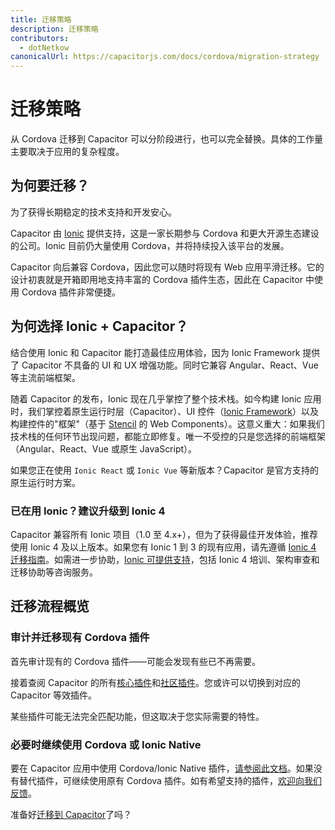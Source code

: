 ```yaml
---
title: 迁移策略
description: 迁移策略
contributors:
  - dotNetkow
canonicalUrl: https://capacitorjs.com/docs/cordova/migration-strategy
---
```


# 迁移策略

从 Cordova 迁移到 Capacitor 可以分阶段进行，也可以完全替换。具体的工作量主要取决于应用的复杂程度。

## 为何要迁移？

为了获得长期稳定的技术支持和开发安心。

Capacitor 由 [Ionic](https://ionicframework.com/) 提供支持，这是一家长期参与 Cordova 和更大开源生态建设的公司。Ionic 目前仍大量使用 Cordova，并将持续投入该平台的发展。

Capacitor 向后兼容 Cordova，因此您可以随时将现有 Web 应用平滑迁移。它的设计初衷就是开箱即用地支持丰富的 Cordova 插件生态，因此在 Capacitor 中使用 Cordova 插件非常便捷。

## 为何选择 Ionic + Capacitor？

结合使用 Ionic 和 Capacitor 能打造最佳应用体验，因为 Ionic Framework 提供了 Capacitor 不具备的 UI 和 UX 增强功能。同时它兼容 Angular、React、Vue 等主流前端框架。

随着 Capacitor 的发布，Ionic 现在几乎掌控了整个技术栈。如今构建 Ionic 应用时，我们掌控着原生运行时层（Capacitor）、UI 控件（[Ionic Framework](https://ionicframework.com)）以及构建控件的"框架"（基于 [Stencil](https://stenciljs.com/) 的 Web Components）。这意义重大：如果我们技术栈的任何环节出现问题，都能立即修复。唯一不受控的只是您选择的前端框架（Angular、React、Vue 或原生 JavaScript）。

如果您正在使用 `Ionic React` 或 `Ionic Vue` 等新版本？Capacitor 是官方支持的原生运行时方案。

### 已在用 Ionic？建议升级到 Ionic 4

Capacitor 兼容所有 Ionic 项目（1.0 至 4.x+），但为了获得最佳开发体验，推荐使用 Ionic 4 及以上版本。如果您有 Ionic 1 到 3 的现有应用，请先遵循 [Ionic 4 迁移指南](https://ionicframework.com/docs/building/migration)。如需进一步协助，[Ionic 可提供支持](https://ionicframework.com/enterprise-edition)，包括 Ionic 4 培训、架构审查和迁移协助等咨询服务。

## 迁移流程概览

### 审计并迁移现有 Cordova 插件

首先审计现有的 Cordova 插件——可能会发现有些已不再需要。

接着查阅 Capacitor 的所有[核心插件](/apis/index.md)和[社区插件](/plugins/community.md)。您或许可以切换到对应的 Capacitor 等效插件。

某些插件可能无法完全匹配功能，但这取决于您实际需要的特性。

### 必要时继续使用 Cordova 或 Ionic Native

要在 Capacitor 应用中使用 Cordova/Ionic Native 插件，[请参阅此文档](/cordova/using-cordova-plugins.md)。如果没有替代插件，可继续使用原有 Cordova 插件。如有希望支持的插件，[欢迎向我们反馈](https://github.com/ionic-team/capacitor/issues/new)。

准备好[迁移到 Capacitor](/cordova/migrating-from-cordova-to-capacitor.md)了吗？